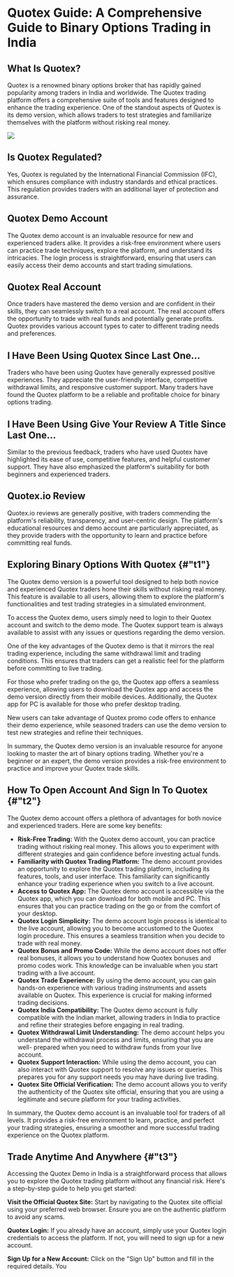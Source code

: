 # Quotex Guide: A Comprehensive Guide to Binary Options Trading in India

## What Is Quotex?

Quotex is a renowned binary options broker that has rapidly gained
popularity among traders in India and worldwide. The Quotex trading
platform offers a comprehensive suite of tools and features designed to
enhance the trading experience. One of the standout aspects of Quotex is
its demo version, which allows traders to test strategies and
familiarize themselves with the platform without risking real money.

[![](https://static.quotex.io/files/4_en/300_250.jpg)](https://traff.sbs/brokerqxlid)

## Is Quotex Regulated?

Yes, Quotex is regulated by the International Financial Commission
(IFC), which ensures compliance with industry standards and ethical
practices. This regulation provides traders with an additional layer of
protection and assurance.

## Quotex Demo Account

The Quotex demo account is an invaluable resource for new and
experienced traders alike. It provides a risk-free environment where
users can practice trade techniques, explore the platform, and
understand its intricacies. The login process is straightforward,
ensuring that users can easily access their demo accounts and start
trading simulations.

## Quotex Real Account

Once traders have mastered the demo version and are confident in their
skills, they can seamlessly switch to a real account. The real account
offers the opportunity to trade with real funds and potentially generate
profits. Quotex provides various account types to cater to different
trading needs and preferences.

## I Have Been Using Quotex Since Last One...

Traders who have been using Quotex have generally expressed positive
experiences. They appreciate the user-friendly interface, competitive
withdrawal limits, and responsive customer support. Many traders have
found the Quotex platform to be a reliable and profitable choice for
binary options trading.

## I Have Been Using Give Your Review A Title Since Last One...

Similar to the previous feedback, traders who have used Quotex have
highlighted its ease of use, competitive features, and helpful customer
support. They have also emphasized the platform\'s suitability for both
beginners and experienced traders.

## Quotex.io Review

Quotex.io reviews are generally positive, with traders commending the
platform\'s reliability, transparency, and user-centric design. The
platform\'s educational resources and demo account are particularly
appreciated, as they provide traders with the opportunity to learn and
practice before committing real funds.

## Exploring Binary Options With Quotex {#"t1"}

The Quotex demo version is a powerful tool designed to help both novice
and experienced Quotex traders hone their skills without risking real
money. This feature is available to all users, allowing them to explore
the platform's functionalities and test trading strategies in a
simulated environment.

To access the Quotex demo, users simply need to login to their Quotex
account and switch to the demo mode. The Quotex support team is always
available to assist with any issues or questions regarding the demo
version.

One of the key advantages of the Quotex demo is that it mirrors the real
trading experience, including the same withdrawal limit and trading
conditions. This ensures that traders can get a realistic feel for the
platform before committing to live trading.

For those who prefer trading on the go, the Quotex app offers a seamless
experience, allowing users to download the Quotex app and access the
demo version directly from their mobile devices. Additionally, the
Quotex app for PC is available for those who prefer desktop trading.

New users can take advantage of Quotex promo code offers to enhance
their demo experience, while seasoned traders can use the demo version
to test new strategies and refine their techniques.

In summary, the Quotex demo version is an invaluable resource for anyone
looking to master the art of binary options trading. Whether you're a
beginner or an expert, the demo version provides a risk-free environment
to practice and improve your Quotex trade skills.

## How To Open Account And Sign In To Quotex {#"t2"}

The Quotex demo account offers a plethora of advantages for both novice
and experienced traders. Here are some key benefits:

-   **Risk-Free Trading:** With the Quotex demo account, you can
    practice trading without risking real money. This allows you to
    experiment with different strategies and gain confidence before
    investing actual funds.
-   **Familiarity with Quotex Trading Platform:** The demo account
    provides an opportunity to explore the Quotex trading platform,
    including its features, tools, and user interface. This familiarity
    can significantly enhance your trading experience when you switch to
    a live account.
-   **Access to Quotex App:** The Quotex demo account is accessible via
    the Quotex app, which you can download for both mobile and PC. This
    ensures that you can practice trading on the go or from the comfort
    of your desktop.
-   **Quotex Login Simplicity:** The demo account login process is
    identical to the live account, allowing you to become accustomed to
    the Quotex login procedure. This ensures a seamless transition when
    you decide to trade with real money.
-   **Quotex Bonus and Promo Code:** While the demo account does not
    offer real bonuses, it allows you to understand how Quotex bonuses
    and promo codes work. This knowledge can be invaluable when you
    start trading with a live account.
-   **Quotex Trade Experience:** By using the demo account, you can gain
    hands-on experience with various trading instruments and assets
    available on Quotex. This experience is crucial for making informed
    trading decisions.
-   **Quotex India Compatibility:** The Quotex demo account is fully
    compatible with the Indian market, allowing traders in India to
    practice and refine their strategies before engaging in real
    trading.
-   **Quotex Withdrawal Limit Understanding:** The demo account helps
    you understand the withdrawal process and limits, ensuring that you
    are well- prepared when you need to withdraw funds from your live
    account.
-   **Quotex Support Interaction:** While using the demo account, you
    can also interact with Quotex support to resolve any issues or
    queries. This prepares you for any support needs you may have during
    live trading.
-   **Quotex Site Official Verification:** The demo account allows you
    to verify the authenticity of the Quotex site official, ensuring
    that you are using a legitimate and secure platform for your trading
    activities.

In summary, the Quotex demo account is an invaluable tool for traders of
all levels. It provides a risk-free environment to learn, practice, and
perfect your trading strategies, ensuring a smoother and more successful
trading experience on the Quotex platform.

## Trade Anytime And Anywhere {#"t3"}

Accessing the Quotex Demo in India is a straightforward process that
allows you to explore the Quotex trading platform without any financial
risk. Here's a step-by-step guide to help you get started:

**Visit the Official Quotex Site:** Start by navigating to the Quotex
site official using your preferred web browser. Ensure you are on the
authentic platform to avoid any scams.

**Quotex Login:** If you already have an account, simply use your Quotex
login credentials to access the platform. If not, you will need to sign
up for a new account.

**Sign Up for a New Account:** Click on the "Sign Up" button and fill in
the required details. You

